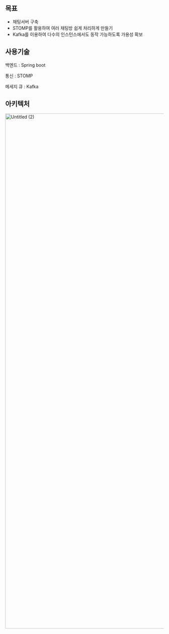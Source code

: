 
## 목표

- 채팅서버 구축
- STOMP를 활용하여 여러 채팅방 쉽게 처리하게 만들기
- Kafka를 이용하여 다수의 인스턴스에서도 동작 가능하도록 가용성 확보


## 사용기술
백엔드 : Spring boot

통신 : STOMP

메세지 큐 : Kafka

## 아키텍처

<img width="1630" alt="Untitled (2)" src="https://github.com/JunHyungJang/spring_chat_server/assets/89409079/c302462a-befd-4767-bb7b-d7dc06655c22">
